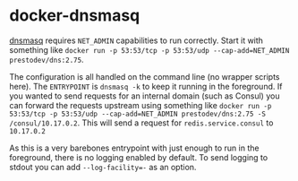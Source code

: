 # docker-dnsmasq

[dnsmasq][dnsmasq] requires `NET_ADMIN` capabilities to run correctly. Start it with something like `docker run -p 53:53/tcp -p 53:53/udp --cap-add=NET_ADMIN prestodev/dns:2.75`.

The configuration is all handled on the command line (no wrapper scripts here). The `ENTRYPOINT` is `dnsmasq -k` to keep it running in the foreground. If you wanted to send requests for an internal domain (such as Consul) you can forward the requests upstream using something like `docker run -p 53:53/tcp -p 53:53/udp --cap-add=NET_ADMIN prestodev/dns:2.75 -S /consul/10.17.0.2`. This will send a request for `redis.service.consul` to `10.17.0.2`

As this is a very barebones entrypoint with just enough to run in the foreground, there is no logging enabled by default. To send logging to stdout you can add `--log-facility=-` as an option.

[dnsmasq]: http://www.thekelleys.org.uk/dnsmasq/doc.html
